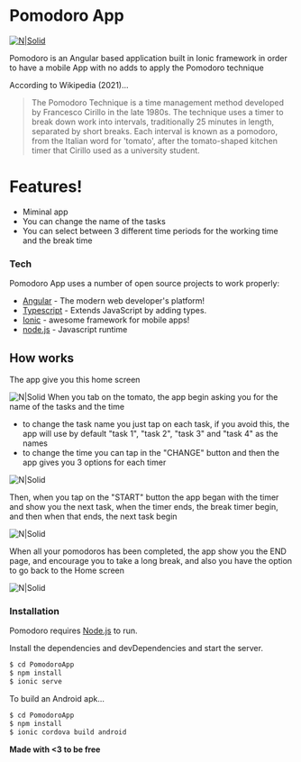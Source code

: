 # Pomodoro App

[![N|Solid](https://raw.githubusercontent.com/Ned-zib/PomodoroApp/master/rdm_images/banner.png)](https://github.com/Ned-zib/PomodoroApp)

Pomodoro is an Angular based application built in Ionic framework in order to have a mobile App with no adds to apply the Pomodoro technique

According to Wikipedia (2021)...
>The Pomodoro Technique is a time management method developed by Francesco Cirillo in the late 1980s. The technique uses a timer to break down work into intervals, traditionally 25 minutes in length, separated by short breaks. Each interval is known as a pomodoro, from the Italian word for 'tomato', after the tomato-shaped kitchen timer that Cirillo used as a university student.

# Features!

  - Miminal app
  - You can change the name of the tasks
  - You can select between 3 different time periods for the working time and the break time 

### Tech

Pomodoro App uses a number of open source projects to work properly:

* [Angular](https://angular.io) - The modern web developer's platform!
* [Typescript](https://www.typescriptlang.org) - Extends JavaScript by adding types.
* [Ionic](https://ionicframework.com) - awesome framework for mobile apps!
* [node.js](https://nodejs.org/en/) - Javascript runtime

## How works
The app give you this home screen 

![N|Solid](https://raw.githubusercontent.com/Ned-zib/PomodoroApp/master/rdm_images/home.jpeg)
When you tab on the tomato, the app begin asking you for the name of the tasks and the time
- to change the task name you just tap on each task, if you avoid this, the app will use by default "task 1", "task 2", "task 3" and "task 4" as the names
- to change the time you can tap in the "CHANGE" button and then the app gives you 3 options for each timer

![N|Solid](https://raw.githubusercontent.com/Ned-zib/PomodoroApp/master/rdm_images/task.png)

Then, when you tap on the "START" button the app began with the timer and show you the next task, when the timer ends, the break timer begin, and then when that ends, the next task begin

![N|Solid](https://raw.githubusercontent.com/Ned-zib/PomodoroApp/master/rdm_images/pomodoros.png)

When all your pomodoros has been completed, the app show you the END page, and encourage you to take a long break, and also you have the option to go back to the Home screen

![N|Solid](https://raw.githubusercontent.com/Ned-zib/PomodoroApp/master/rdm_images/end.jpeg)

### Installation

Pomodoro requires [Node.js](https://nodejs.org/) to run.

Install the dependencies and devDependencies and start the server.

```sh
$ cd PomodoroApp
$ npm install
$ ionic serve
```

To build an Android apk...

```sh
$ cd PomodoroApp
$ npm install 
$ ionic cordova build android
```

**Made with <3 to be free**
